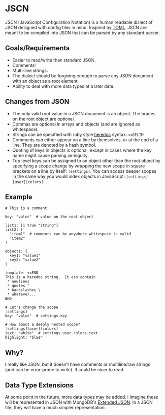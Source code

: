 JSCN
====

JSCN (JavaScript Configuration Notation) is a human readable dialect of JSON designed with config files in mind.  Inspired by [TOML](https://github.com/mojombo/toml).  JSCN are meant to be compiled into JSON that can be parsed by any standard parser.

Goals/Requirements
------------------

* Easier to read/write than standard JSON.
* Comments!
* Multi-line strings.
* The dialect should be forgiving enough to parse any JSON document with an object as a root element.
* Ability to deal with more data types at a later date.

Changes from JSON
-----------------

* The only valid root value in a JSCN document is an object.  The braces on the root object are optional.
* Commas are optional in arrays and objects (and are ignored as whitespace).
* Strings can be specified with ruby style [heredoc](http://en.wikipedia.org/wiki/Here_document#Ruby) syntax: ```<<DELIM```
* Comments can either appear on a line by themselves, or at the end of a line.  They are denoted by a hash symbol.
* Quoting of keys in objects is optional, except in cases where the key name might cause parsing ambiguity.
* Top level keys can be assigned to an object other than the root object by specifying a scope change by wrapping the new scope in square brackets on a line by itself: ```[settings]```.  You can access deeper scopes in the same way you would index objects in JavaScript: ```[settings][user][colors]```.

Example
-------

```
# This is a comment

key: "value"  # value on the root object

list1: [1 true "string"]
list2: [
  "item1"  # comments can be anywhere whitespace is valid
  "item2"
]

object1: {
  key1: "value1"
  key2: "value2"
}

template: <<END
This is a heredoc string.  It can contain
 * newlines
 * quotes "
 * backslashes \
 * whatever...
END

# Let's change the scope
[settings]
key: "value"  # settings.key

# How about a deeply nested scope?
[settings][user][colors]
text: "white"  # settings.user.colors.text
highlight: "blue"
```

Why?
----

I really like JSON, but it doesn't have comments or multiline/raw strings (and can be error-prone to write).  It could be nicer to read.

Data Type Extensions
--------------------

At some point in the future, more data types may be added.  I imagine these will be represented in JSON with MongoDB's [Extended JSON](http://docs.mongodb.org/manual/reference/mongodb-extended-json/).  In a JSCN file, they will have a much simpler representation.
